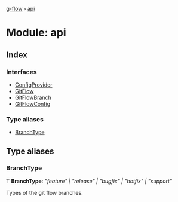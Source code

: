 [g-flow](../README.md) › [api](api.md)

# Module: api

## Index

### Interfaces

* [ConfigProvider](../interfaces/api.configprovider.md)
* [GitFlow](../interfaces/api.gitflow.md)
* [GitFlowBranch](../interfaces/api.gitflowbranch.md)
* [GitFlowConfig](../interfaces/api.gitflowconfig.md)

### Type aliases

* [BranchType](api.md#branchtype)

## Type aliases

###  BranchType

Ƭ **BranchType**: *"feature" | "release" | "bugfix" | "hotfix" | "support"*

Types of the git flow branches.
